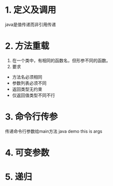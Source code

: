 # 1. 定义及调用
java是值传递而非引用传递

# 2. 方法重载
1. 在一个类中，有相同的函数名，但形参不同的函数。
2. 要求
- 方法名必须相同
- 参数列表必须不同
- 返回类型无约束
- 仅返回值类型不同不行

# 3. 命令行传参
传递命令行参数给main方法
java demo this is args

# 4. 可变参数

# 5. 递归